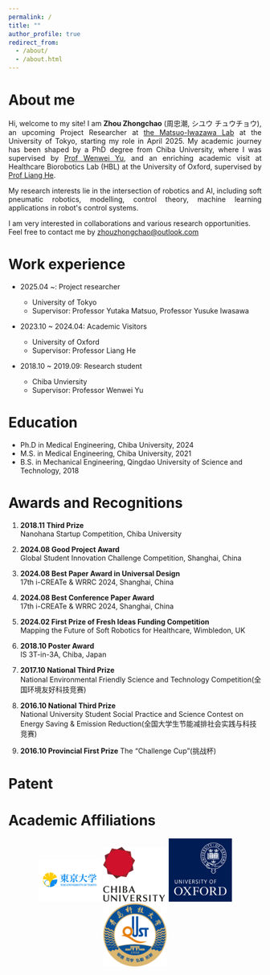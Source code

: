 ```yaml
---
permalink: /
title: ""
author_profile: true
redirect_from: 
  - /about/
  - /about.html
---
```


About me
======
<div style="text-align: justify;">
Hi, welcome to my site! I am <strong>Zhou Zhongchao</strong> (周忠潮, シユウ チュウチョウ), an upcoming Project Researcher at <a href="https://weblab.t.u-tokyo.ac.jp/">the Matsuo-Iwazawa Lab</a> at the University of Tokyo, starting my role in April 2025. My academic journey has been shaped by a PhD degree from Chiba University, where I was supervised by <a href="https://www.tms.chiba-u.jp/~yu/member_prof.html">Prof Wenwei Yu</a>, and an enriching academic visit at Healthcare Biorobotics Lab (HBL) at the University of Oxford, supervised by <a href="https://eng.ox.ac.uk/people/liang-he/">Prof Liang He</a>. 
  
My research interests lie in the intersection of robotics and AI, including soft pneumatic robotics, modelling, control theory, machine learning applications in robot's control systems.
</div>


I am very interested in collaborations and various research opportunities. Feel free to contact me by zhouzhongchao@outlook.com

Work experience
======
* 2025.04 ~: Project researcher
  * University of Tokyo
  * Supervisor: Professor Yutaka Matsuo, Professor Yusuke Iwasawa

* 2023.10 ~ 2024.04: Academic Visitors
  * University of Oxford
  * Supervisor: Professor Liang He

* 2018.10 ~ 2019.09: Research student
  * Chiba Unviersity
  * Supervisor: Professor Wenwei Yu

Education
======
* Ph.D in Medical Engineering, Chiba University, 2024
* M.S. in Medical Engineering, Chiba University, 2021
* B.S. in Mechanical Engineering, Qingdao University of Science and Technology, 2018

Awards and Recognitions
======
1. **2018.11 Third Prize**  
   Nanohana Startup Competition, Chiba University

2. **2024.08 Good Project Award**  
   Global Student Innovation Challenge Competition, Shanghai, China

3. **2024.08 Best Paper Award in Universal Design**  
   17th i-CREATe & WRRC 2024, Shanghai, China

4. **2024.08 Best Conference Paper Award**  
   17th i-CREATe & WRRC 2024, Shanghai, China

5. **2024.02 First Prize of Fresh Ideas Funding Competition**  
   Mapping the Future of Soft Robotics for Healthcare, Wimbledon, UK

6. **2018.10 Poster Award**  
   IS 3T-in-3A, Chiba, Japan

7. **2017.10 National Third Prize**  
   National Environmental Friendly Science and Technology Competition(全国环境友好科技竞赛)
   
8. **2016.10 National Third Prize**  
   National University Student Social Practice and Science Contest on Energy Saving & Emission Reduction(全国大学生节能减排社会实践与科技竞赛)

9. **2016.10 Provincial First Prize**
    The “Challenge Cup”(挑战杯)


Patent
======


Academic Affiliations
======
<p align="center">
  <img src="/images/utoyo.png" alt="Utokyo" width="25%"/>
  <img src="/images/logo.png" alt="Chiba" width="25%"/>
  <img src="/images/oxford.png" alt="Uoxford" width="25%"/>
  <img src="/images/qust.png" alt="Uoxford" width="25%"/>
</p>
